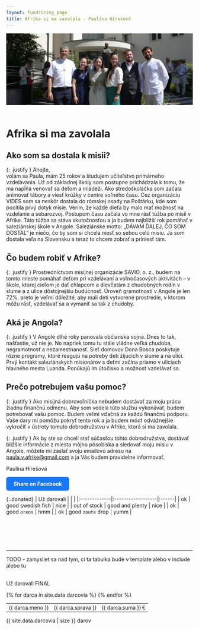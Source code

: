```yaml
---
layout: fundrising_page
title: Afrika si ma zavolala - Paulína Hírešová
---
```


![cover photo](assets/img/darujme-pauli-velky-obr.jpeg)
<br /><br />
# Afrika si ma zavolala

## Ako som sa dostala k misii?

{: .justify }
Ahojte,  
volám sa Paula, mám 25 rokov a študujem učiteľstvo primárneho vzdelávania. Už od základnej školy som postupne prichádzala k tomu, že ma napĺňa venovať sa deťom a mládeži. Ako stredoškoláčka som začala animovať tábory a viesť krúžky v centre voľného času. Cez organizáciu VIDES som sa neskôr dostala do rómskej osady na Poštárku, kde som pocítila prvý dotyk misie. Verím, že každé dieťa by malo mať možnosť na vzdelanie a sebarozvoj. Postupom času začala vo mne rásť túžba po misii v Afrike. Táto túžba sa stáva skutočnosťou a ja budem najbližší rok pomáhať v saleziánskej škole v Angole. Saleziánske motto: „DÁVAM ĎALEJ, ČO SOM DOSTAL“ je niečo, čo by som si chcela niesť so sebou celú misiu. Ja som dostala veľa na Slovensku a teraz to chcem zobrať a priniesť tam.

## Čo budem robiť v Afrike?

{: .justify }
Prostredníctvom misijnej organizácie SAVIO, o. z., budem na tomto mieste pomáhať deťom pri vzdelávaní a voľnočasových aktivitách – v škole, ktorej cieľom je dať chlapcom a dievčatám z chudobných rodín v slume a z ulice dôstojnejšiu budúcnosť. Úroveň gramotnosti v Angole je len 72%, preto je veľmi dôležité, aby mali deti vytvorené prostredie, v ktorom môžu rásť, vzdelávať sa a vymaniť sa tak z chudoby.

## Aká je Angola?

{: .justify }
V Angole dlhé roky panovala občianska vojna. Dnes to tak, našťastie, už nie je. No napriek tomu tu stále vládne veľká chudoba, negramotnosť a nezamestnanosť. Sieť domovov Dona Bosca poskytuje rôzne programy, ktoré reagujú na potreby detí žijúcich v slume a na ulici. Prvý kontakt saleziánskych misionárov s deťmi začína priamo v uliciach hlavného mesta Luanda. Ponúkajú im útočisko a možnosť vzdelávať sa.

## Prečo potrebujem vašu pomoc?

{: .justify }
Ako misijná dobrovoľníčka nebudem dostávať za moju prácu žiadnu finančnú odmenu. Aby som vedela túto službu vykonávať, budem potrebovať vašu pomoc. Budem veľmi vďačná za každú finančnú podporu. Vaše dary mi pomôžu pokryť tento rok a ja budem môcť odvážnejšie vykročiť v ústrety tomuto dobrodružstvu v Afrike, ktorá si ma zavolala.

{: .justify }
Ak by ste sa chceli stať súčasťou tohto dobrodružstva, dostávať bližšie informácie z miesta môjho pôsobiska a sledovať moju misiu v Angole, môžete mi zaslať svoju emailovú adresu na paula.v.afrike@gmail.com a ja Vás budem pravidelne informovať.

Paulína Hírešová

<a href="https://www.facebook.com/sharer/sharer.php?u=https://jan-revay.github.io/PaulaVAfrike-Jekyll-minimal/" 
 target="_blank" 
 rel="noopener noreferrer"
 style="display:inline-block; padding:10px 20px; background:#1877f2; color:white; border-radius:6px; text-decoration:none; font-weight:bold;">
 Share on Facebook
</a>

{:.donated}
| Už darovali  |                   |       |
|:-------------|:------------------|:------|
| ok           | good swedish fish | nice  |
| out of stock | good and plenty   | nice  |
| ok           | good `oreos`      | hmm   |
| ok           | good `zoute` drop | yumm  |


<br />
<br />
<br />
<br />


---------------------------------------
TODO - zamysliet sa nad tym, ci ta tabulka bude v template alebo v include alebo tu
<br />
<br />

<div class="donated">
<p class="donated__header">Už darovali FINAL</p>
<table class="donated__table">
      <tbody>
  {% for darca in site.data.darcovia %}
    <tr class="donated__row">
      <td class="donated__col">{{ darca.meno }}   </td>
      <td class="donated__col">{{ darca.sprava }} </td>
      <td class="donated__col">{{ darca.suma }} € </td>
    </tr>
  {% endfor %}
  </tbody></table>

  <div class="donated__controls">
        <span class="donated__control-previous donated__control-icon donated__control-icon--disabled">
        <i class="icon-arrow-back"></i>
        </span>
        <div class="donated__control-text">
          {{ site.data.darcovia | size }} darov
        </div>
        <a href="#" class="donated__control-next donated__control-icon " data-page="2">
        <i class="icon-arrow-forward"></i>
        </a>
  </div>
</div>

